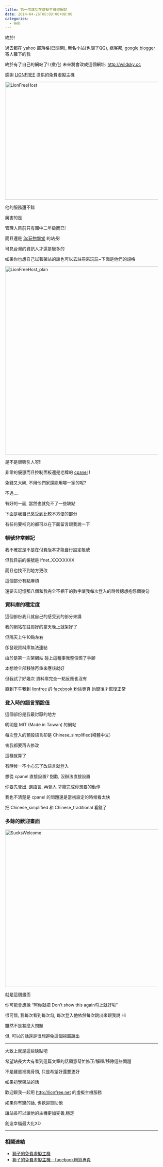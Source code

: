 ```yaml
---
title: 第一次成功在虛擬主機架網站
date: 2014-04-26T00:00:00+08:00
categories:
  - Web
---
```


終於!

過去都在 yahoo 部落格(已關閉), 無名小站(也關了QQ), <a href="http://www.pixnet.net/">痞客邦</a>, <a href="https://www.blogger.com/home">google blogger </a>寄人籬下的我

終於有了自己的網站了! (撒花)
未來將會改成這個網址: <a href="http://wildsky.cc">http://wildsky.cc</a>

感謝 <a href="http://lionfree.net/">LIONFREE</a> 提供的免費虛擬主機

<a title="LionFreeHost" href="https://www.flickr.com/photos/71353772@N04/14040839183/">
<img src="https://farm8.staticflickr.com/7195/14040839183_8a839cd8c8.jpg"   alt="LionFreeHost" width="733" height="387" />
</a>

他的服務還不錯

厲害的是

管理人目前只有國中二年級而已!

而且還是 <a href="http://3cschool.blogspot.tw/">3c玩物學堂</a> 的站長!

可見台灣的資訊人才還是蠻多的

如果你也想自己試著架站的話也可以去註冊來玩玩~下面是他們的規格

<a title="LionFreeHost_plan" href="https://www.flickr.com/photos/71353772@N04/14021288534/"><img src="https://farm6.staticflickr.com/5531/14021288534_1ecbf1e482.jpg" alt="LionFreeHost_plan" width="795" height="618" /></a>

是不是很吸引人呀!!

非常的優惠而且控制面板還是老牌的 <a href="http://clients.fantastic-host.net/knowledgebase.php?action=displayarticle&id=6">cpanel</a> !

免錢又大碗, 不用他們家還能用哪一家的呢?

不過&#8230;.

有好的一面, 當然也就免不了一些缺點

下面是我自己感受到比較不方便的部分

有任何要補充的都可以在下面留言跟我說一下

### 帳號非常難記

我不確定是不是在付費版本才能自行設定帳號

但我目前的帳號是 lfnet_XXXXXXXX

而且也找不到地方更改

這個部分有點麻煩

還要去記憶那八個和我完全不相干的數字讓我每次登入的時候總想抱怨個幾句

### 資料庫的穩定度

這個部份我只就自己的感受到的部分來講

我的網站在註冊好的當天晚上就架好了

但隔天上午10點左右

卻發現資料庫無法連結

由於是第一次架網站 碰上這種事我整個慌了手腳

本想說全部移除再重來應該就好

但我試了好幾次 資料庫完全一點反應也沒有

直到下午我到 <a href="https://www.facebook.com/lionhost">lionfree 的 facebook 粉絲專頁</a> 詢問後才恢復正常

### 登入時的語言預設值

這個部份是我最討厭的地方

明明是 MIT (Made in Taiwan) 的網站

每次登入的預設語言卻是 Chinese_simplified(殘體中文)

害我都要再去修改

這樣就算了

有時候一不小心忘了改語言就登入

想從 cpanel 直接設置? 抱歉, 沒辦法直接設置

你要先登出, 選語言, 再登入 才能完成你想要的動作

我也不清楚是 cpanel 的問題還是當初設定的時候看太快

把 Chinese_simplified 和 Chinese_traditional 看錯了

### 多餘的歡迎畫面

<a title="SucksWelcome" href="https://www.flickr.com/photos/71353772@N04/13997718336/">
<img src="https://farm8.staticflickr.com/7084/13997718336_30d423563e.jpg" alt="SucksWelcome" width="774" height="517" />
</a>

就是這個畫面

你可能會想說 &#8220;阿你就把 Don&#8217;t show this again勾上就好啦"

很可惜, 我每次看到每次勾, 每次登入他依然每次跳出來跟我說 Hi

雖然不是甚麼大問題

但, 可以的話還是很想避免這個視窗跳出

---

大致上就是這些缺點吧

希望站長大大有看到這篇文章的話願意幫忙修正/解釋/移除這些問題

不是雞蛋裡挑骨頭, 只是希望好還要更好

如果初學架站的話

歡迎跟我一起用 <a href="http://lionfree.net">http://lionfree.net</a> 的虛擬主機服務

如果你有錢的話, 也歡迎贊助他

讓站長可以讓他的主機更加完善,穩定

創造幸福最大化XD

---

### 相關連結

- <a href="http://lionfree.net/">獅子的免費虛擬主機</a>
- <a href="https://www.facebook.com/lionhost">獅子的免費虛擬主機 &#8211; facebook粉絲專頁</a>
